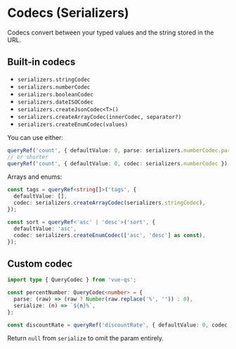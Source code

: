 # Codecs (Serializers)

Codecs convert between your typed values and the string stored in the URL.

## Built‑in codecs

- `serializers.stringCodec`
- `serializers.numberCodec`
- `serializers.booleanCodec`
- `serializers.dateISOCodec`
- `serializers.createJsonCodec<T>()`
- `serializers.createArrayCodec(innerCodec, separator?)`
- `serializers.createEnumCodec(values)`

You can use either:

```ts
queryRef('count', { defaultValue: 0, parse: serializers.numberCodec.parse });
// or shorter
queryRef('count', { defaultValue: 0, codec: serializers.numberCodec });
```

Arrays and enums:

```ts
const tags = queryRef<string[]>('tags', {
  defaultValue: [],
  codec: serializers.createArrayCodec(serializers.stringCodec),
});

const sort = queryRef<'asc' | 'desc'>('sort', {
  defaultValue: 'asc',
  codec: serializers.createEnumCodec(['asc', 'desc'] as const),
});
```

## Custom codec

```ts
import type { QueryCodec } from 'vue-qs';

const percentNumber: QueryCodec<number> = {
  parse: (raw) => (raw ? Number(raw.replace('%', '')) : 0),
  serialize: (n) => `${n}%`,
};

const discountRate = queryRef('discountRate', { defaultValue: 0, codec: percentNumber });
```

Return `null` from `serialize` to omit the param entirely.
